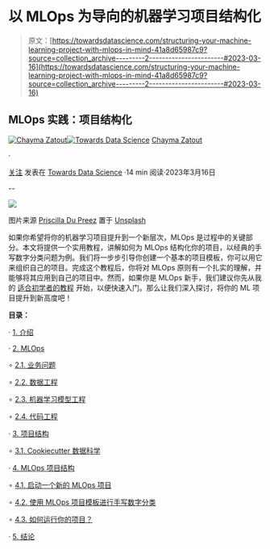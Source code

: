 # 以 MLOps 为导向的机器学习项目结构化

> 原文：[https://towardsdatascience.com/structuring-your-machine-learning-project-with-mlops-in-mind-41a8d65987c9?source=collection_archive---------2-----------------------#2023-03-16](https://towardsdatascience.com/structuring-your-machine-learning-project-with-mlops-in-mind-41a8d65987c9?source=collection_archive---------2-----------------------#2023-03-16)

## MLOps 实践：项目结构化

[](https://medium.com/@chimso1994?source=post_page-----41a8d65987c9--------------------------------)[![Chayma Zatout](../Images/341c45f53ddf73dc0851d547cc7cb55a.png)](https://medium.com/@chimso1994?source=post_page-----41a8d65987c9--------------------------------)[](https://towardsdatascience.com/?source=post_page-----41a8d65987c9--------------------------------)[![Towards Data Science](../Images/a6ff2676ffcc0c7aad8aaf1d79379785.png)](https://towardsdatascience.com/?source=post_page-----41a8d65987c9--------------------------------) [Chayma Zatout](https://medium.com/@chimso1994?source=post_page-----41a8d65987c9--------------------------------)

·

[关注](https://medium.com/m/signin?actionUrl=https%3A%2F%2Fmedium.com%2F_%2Fsubscribe%2Fuser%2Ff7da1c34b82e&operation=register&redirect=https%3A%2F%2Ftowardsdatascience.com%2Fstructuring-your-machine-learning-project-with-mlops-in-mind-41a8d65987c9&user=Chayma+Zatout&userId=f7da1c34b82e&source=post_page-f7da1c34b82e----41a8d65987c9---------------------post_header-----------) 发表在 [Towards Data Science](https://towardsdatascience.com/?source=post_page-----41a8d65987c9--------------------------------) ·14 min 阅读·2023年3月16日[](https://medium.com/m/signin?actionUrl=https%3A%2F%2Fmedium.com%2F_%2Fvote%2Ftowards-data-science%2F41a8d65987c9&operation=register&redirect=https%3A%2F%2Ftowardsdatascience.com%2Fstructuring-your-machine-learning-project-with-mlops-in-mind-41a8d65987c9&user=Chayma+Zatout&userId=f7da1c34b82e&source=-----41a8d65987c9---------------------clap_footer-----------)

--

[](https://medium.com/m/signin?actionUrl=https%3A%2F%2Fmedium.com%2F_%2Fbookmark%2Fp%2F41a8d65987c9&operation=register&redirect=https%3A%2F%2Ftowardsdatascience.com%2Fstructuring-your-machine-learning-project-with-mlops-in-mind-41a8d65987c9&source=-----41a8d65987c9---------------------bookmark_footer-----------)![](../Images/ff4a6fc8ea3f407bf08adfa0cf7d1d88.png)

图片来源 [Priscilla Du Preez](https://unsplash.com/@priscilladupreez?utm_source=medium&utm_medium=referral) 置于 [Unsplash](https://unsplash.com/?utm_source=medium&utm_medium=referral)

如果你希望将你的机器学习项目提升到一个新层次，MLOps 是过程中的关键部分。本文将提供一个实用教程，讲解如何为 MLOps 结构化你的项目，以经典的手写数字分类问题为例。我们将一步步引导你创建一个基本的项目模板，你可以用它来组织自己的项目。完成这个教程后，你将对 MLOps 原则有一个扎实的理解，并能够将其应用到自己的项目中。然而，如果你是 MLOps 新手，我们建议你先从我的 [适合初学者的教程](https://medium.com/towards-data-science/a-beginner-friendly-introduction-to-mlops-95282f25325c) 开始，以便快速入门。那么让我们深入探讨，将你的 ML 项目提升到新高度吧！

**目录：**

· [1\. 介绍](#c6d8)

· [2\. MLOps](#6150)

∘ [2.1\. 业务问题](#2b4f)

∘ [2.2\. 数据工程](#aadf)

∘ [2.3\. 机器学习模型工程](#8845)

∘ [2.4\. 代码工程](#8a22)

· [3\. 项目结构](#5c87)

∘ [3.1\. Cookiecutter 数据科学](#477b)

· [4\. MLOps 项目结构](#ca36)

∘ [4.1\. 启动一个新的 MLOps 项目](#db66)

∘ [4.2\. 使用 MLOps 项目模板进行手写数字分类](#4e0e)

∘ [4.3\. 如何运行你的项目？](#85d1)

· [5\. 结论](#822e)
